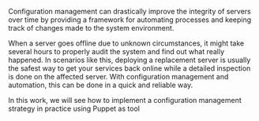 Configuration management can drastically improve the integrity of servers over time by providing a framework for automating processes and keeping track of changes made to the system environment.

When a server goes offline due to unknown circumstances, it might take several hours to properly audit the system and find out what really happened. In scenarios like this, deploying a replacement server is usually the safest way to get your services back online while a detailed inspection is done on the affected server. With configuration management and automation, this can be done in a quick and reliable way.

In this work, we will see how to implement a configuration management strategy in practice using Puppet as tool

